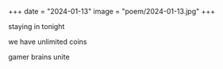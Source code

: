 +++
date = "2024-01-13"
image = "poem/2024-01-13.jpg"
+++

staying in tonight

we have unlimited coins

gamer brains unite
